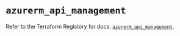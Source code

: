 # `azurerm_api_management`

Refer to the Terraform Registory for docs: [`azurerm_api_management`](https://www.terraform.io/docs/providers/azurerm/r/api_management).
